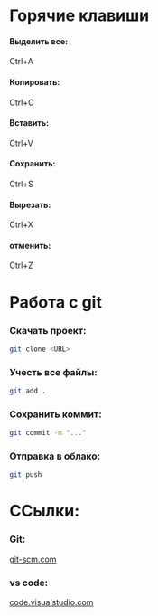 # Горячие клавиши
#### Выделить все:
Ctrl+A
#### Копировать: 
Ctrl+C
#### Вставить:
Ctrl+V
#### Сохранить:
Ctrl+S
#### Вырезать:
Ctrl+X
#### отменить:
Ctrl+Z

# Работа с git
### Скачать проект:
```bash
git clone <URL>
```
### Учесть все файлы:
```bash
git add .
```
### Сохранить коммит:
```bash
git commit -m "..."
```
### Отправка в облако:
```bash 
git push
```
# ССылки:
### Git:
[git-scm.com](https://git-scm.com/)
### vs code:
[code.visualstudio.com](https://code.visualstudio.com/)
